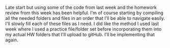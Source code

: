 Late start but using some of the code from last week and the homework review
from this week has been helpful.
I'm of course starting by compiling all the needed folders and files in an order
that I'll be able to navigate easily. I'll slowly fill each of these files as I need.
I did like the method I used last week where I used a practice file/folder set
before incorporating them into my actual HW folders that I'll upload to gitHub.
I'll be implementing that again.
